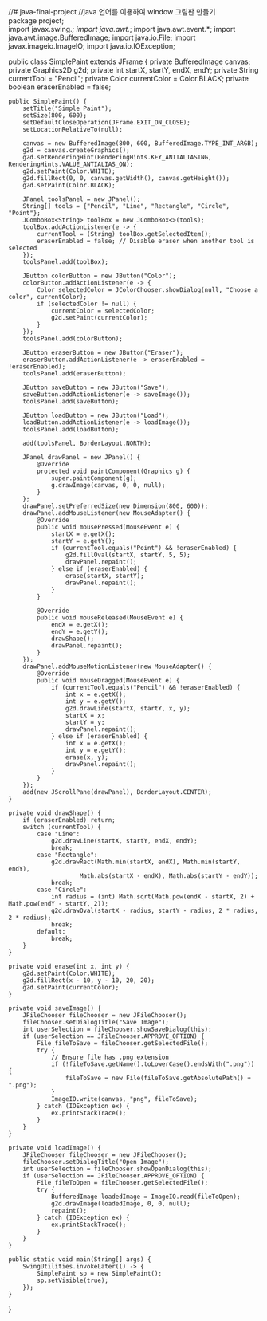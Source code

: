 //# java-final-project
//java 언어를 이용하여 window 그림판 만들기
<br>package project;<br>
import javax.swing.*;
import java.awt.*;
import java.awt.event.*;
import java.awt.image.BufferedImage;
import java.io.File;
import javax.imageio.ImageIO;
import java.io.IOException;

public class SimplePaint extends JFrame {
    private BufferedImage canvas;
    private Graphics2D g2d;
    private int startX, startY, endX, endY;
    private String currentTool = "Pencil";
    private Color currentColor = Color.BLACK;
    private boolean eraserEnabled = false;

    public SimplePaint() {
        setTitle("Simple Paint");
        setSize(800, 600);
        setDefaultCloseOperation(JFrame.EXIT_ON_CLOSE);
        setLocationRelativeTo(null);

        canvas = new BufferedImage(800, 600, BufferedImage.TYPE_INT_ARGB);
        g2d = canvas.createGraphics();
        g2d.setRenderingHint(RenderingHints.KEY_ANTIALIASING, RenderingHints.VALUE_ANTIALIAS_ON);
        g2d.setPaint(Color.WHITE);
        g2d.fillRect(0, 0, canvas.getWidth(), canvas.getHeight());
        g2d.setPaint(Color.BLACK);

        JPanel toolsPanel = new JPanel();
        String[] tools = {"Pencil", "Line", "Rectangle", "Circle", "Point"};
        JComboBox<String> toolBox = new JComboBox<>(tools);
        toolBox.addActionListener(e -> {
            currentTool = (String) toolBox.getSelectedItem();
            eraserEnabled = false; // Disable eraser when another tool is selected
        });
        toolsPanel.add(toolBox);

        JButton colorButton = new JButton("Color");
        colorButton.addActionListener(e -> {
            Color selectedColor = JColorChooser.showDialog(null, "Choose a color", currentColor);
            if (selectedColor != null) {
                currentColor = selectedColor;
                g2d.setPaint(currentColor);
            }
        });
        toolsPanel.add(colorButton);

        JButton eraserButton = new JButton("Eraser");
        eraserButton.addActionListener(e -> eraserEnabled = !eraserEnabled);
        toolsPanel.add(eraserButton);

        JButton saveButton = new JButton("Save");
        saveButton.addActionListener(e -> saveImage());
        toolsPanel.add(saveButton);

        JButton loadButton = new JButton("Load");
        loadButton.addActionListener(e -> loadImage());
        toolsPanel.add(loadButton);

        add(toolsPanel, BorderLayout.NORTH);

        JPanel drawPanel = new JPanel() {
            @Override
            protected void paintComponent(Graphics g) {
                super.paintComponent(g);
                g.drawImage(canvas, 0, 0, null);
            }
        };
        drawPanel.setPreferredSize(new Dimension(800, 600));
        drawPanel.addMouseListener(new MouseAdapter() {
            @Override
            public void mousePressed(MouseEvent e) {
                startX = e.getX();
                startY = e.getY();
                if (currentTool.equals("Point") && !eraserEnabled) {
                    g2d.fillOval(startX, startY, 5, 5);
                    drawPanel.repaint();
                } else if (eraserEnabled) {
                    erase(startX, startY);
                    drawPanel.repaint();
                }
            }

            @Override
            public void mouseReleased(MouseEvent e) {
                endX = e.getX();
                endY = e.getY();
                drawShape();
                drawPanel.repaint();
            }
        });
        drawPanel.addMouseMotionListener(new MouseAdapter() {
            @Override
            public void mouseDragged(MouseEvent e) {
                if (currentTool.equals("Pencil") && !eraserEnabled) {
                    int x = e.getX();
                    int y = e.getY();
                    g2d.drawLine(startX, startY, x, y);
                    startX = x;
                    startY = y;
                    drawPanel.repaint();
                } else if (eraserEnabled) {
                    int x = e.getX();
                    int y = e.getY();
                    erase(x, y);
                    drawPanel.repaint();
                }
            }
        });
        add(new JScrollPane(drawPanel), BorderLayout.CENTER);
    }

    private void drawShape() {
        if (eraserEnabled) return;
        switch (currentTool) {
            case "Line":
                g2d.drawLine(startX, startY, endX, endY);
                break;
            case "Rectangle":
                g2d.drawRect(Math.min(startX, endX), Math.min(startY, endY),
                        Math.abs(startX - endX), Math.abs(startY - endY));
                break;
            case "Circle":
                int radius = (int) Math.sqrt(Math.pow(endX - startX, 2) + Math.pow(endY - startY, 2));
                g2d.drawOval(startX - radius, startY - radius, 2 * radius, 2 * radius);
                break;
            default:
                break;
        }
    }

    private void erase(int x, int y) {
        g2d.setPaint(Color.WHITE);
        g2d.fillRect(x - 10, y - 10, 20, 20);
        g2d.setPaint(currentColor);
    }

    private void saveImage() {
        JFileChooser fileChooser = new JFileChooser();
        fileChooser.setDialogTitle("Save Image");
        int userSelection = fileChooser.showSaveDialog(this);
        if (userSelection == JFileChooser.APPROVE_OPTION) {
            File fileToSave = fileChooser.getSelectedFile();
            try {
                // Ensure file has .png extension
                if (!fileToSave.getName().toLowerCase().endsWith(".png")) {
                    fileToSave = new File(fileToSave.getAbsolutePath() + ".png");
                }
                ImageIO.write(canvas, "png", fileToSave);
            } catch (IOException ex) {
                ex.printStackTrace();
            }
        }
    }

    private void loadImage() {
        JFileChooser fileChooser = new JFileChooser();
        fileChooser.setDialogTitle("Open Image");
        int userSelection = fileChooser.showOpenDialog(this);
        if (userSelection == JFileChooser.APPROVE_OPTION) {
            File fileToOpen = fileChooser.getSelectedFile();
            try {
                BufferedImage loadedImage = ImageIO.read(fileToOpen);
                g2d.drawImage(loadedImage, 0, 0, null);
                repaint();
            } catch (IOException ex) {
                ex.printStackTrace();
            }
        }
    }

    public static void main(String[] args) {
        SwingUtilities.invokeLater(() -> {
            SimplePaint sp = new SimplePaint();
            sp.setVisible(true);
        });
    }
}

